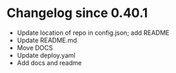 # Changelog since 0.40.1
- Update location of repo in config.json; add README 
- Update README.md 
- Move DOCS 
- Update deploy.yaml 
- Add docs and readme 
